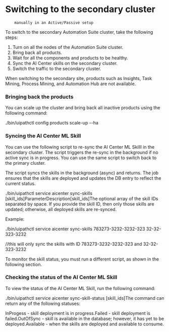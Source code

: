 ﻿# Switching to the secondary cluster
        manually in an Active/Passive setup

To switch to the secondary Automation Suite cluster, take the following steps:

1. Turn on all the nodes of the
                Automation Suite cluster.
2. Bring back all products.
3. Wait for all the components and
                products to be healthy.
4. Sync the AI Center skills on the
                secondary cluster.
5. Switch the traffic to the secondary
                cluster.

When switching to the secondary site, products such as Insights, Task Mining, Process Mining, and Automation Hub are not available.

### Bringing back the products

You can scale up the cluster and bring back all inactive products using the following
            command:

./bin/uipathctl config products scale-up --ha


### Syncing the AI Center ML Skill

You can use the following script to re-sync the AI Center ML Skilll in the secondary cluster. The script triggers the re-sync in the background if no active sync is in progress. You can use the same script to switch back to the primary cluster.

The script syncs the skills in the background (async) and returns. The job ensures that the skills are deployed and updates the DB entry to reflect the current status.

./bin/uipathctl service aicenter sync-skills [skill_ids]ParameterDescription[skill_ids]The optional array of the skill IDs separated by space. If you provide the skill ID, then only
                  those skills are updated; otherwise, all deployed skills are re-synced.

Example:

./bin/uipathctl service aicenter sync-skills 783273-3232-3232-323 32-32-323-3232

//this will only sync the skills with ID 783273-3232-3232-323 and 32-32-323-3232

To monitor the skill status, you must run a different script, as shown in the following section.


### Checking the status of the AI Center ML Skill

To view the status of the AI Center ML Skill, run the following command:

./bin/uipathctl service aicenter sync-skill-status [skill_ids]The
            command can return any of the following statuses:

InProgess - skill deployment is in progress.Failed - skill deployment is failed.OutOfSync - skill is available in the database; however, it has yet to be deployed.Available - when the skills are deployed and available to consume.

